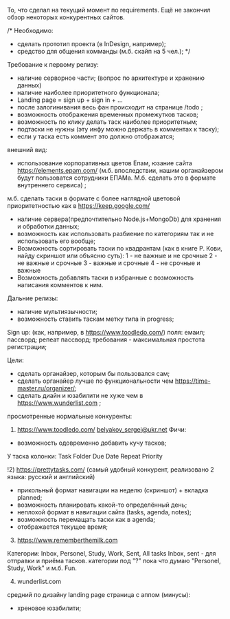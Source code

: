 То, что сделал на текущий момент по requirements. Ещё не закончил обзор некоторых конкурентных сайтов.

/*
Необходимо:
 - сделать прототип проекта (в InDesign, например);
 - средство для общения комманды (м.б. скайп на 5 чел.);
*/
 
Требование к первому релизу:
- наличие серворное части; (вопрос по архитектуре и хранению данных)
- наличие наиболее приоритетного функционала;
- Landing page = sign up + sign in + ...
- после залогинивания весь фан происходит на странице /todo ;
- возможность отображения временных промежутков тасков;
- возможность по клику делать таск наиболее приоритетным;
- подтаски не нужны (эту инфу можно держать в комментах к таску);
- если у таска есть коммент это должно отображатся;

внешний вид: 
- использование корпоративных цветов Епам, юзание сайта https://elements.epam.com/ (м.б. впоследствии, нашим органайзером будут пользоватся сотрудники ЕПАМа. М.б. сделать это в формате внутреннего сервиса) ;

м.б. сделать таски в формате с более наглядной цветовой приоритетностью как в https://keep.google.com/

- наличие сервера(предпочтительно Node.js+MongoDb) для хранения и обработки данных;
- возможность как использовать разбиение по категориям так и не использовать его вообще;
- Возможность сортировать таски по квадрантам (как в книге Р. Кови, найду скриншот или объясню суть):
1 - не важные и не срочные
2 - не важные и срочные
3 - важные и срочные
4 - не срочные и важные
- Возможность добавлять таски в избранные с возможность написания комментов к ним.

Дальние релизы:
- наличие мультиязычности;
- возможность ставить таскам метку типа in progress;

Sign up: (как, например, в https://www.toodledo.com/)
поля:
емаил;
пассворд;
репеат пассворд;
требования - максимальная простота регистрации;

Цели:
 - сделать органайзер, которым бы пользовался сам;
 - сделать органайер лучше по функциональности чем https://time-master.ru/organizer/;
 - сделать диайн и юзабилити не хуже чем в https://www.wunderlist.com ;
 

просмотренные нормальные конкуренты:

1) https://www.toodledo.com/
belyakov_sergei@ukr.net
Фичи:
- возможность одовременно добавить кучу тасков;

У таска колонки:
Task 
Folder 
Due Date 
Repeat 
Priority 

!2) https://prettytasks.com/ (самый удобный конкурент, реализовано 2 языка: русский и английский)

- прикольный формат навигации на неделю (скриншот) + вкладка planned;
- возможность планировать какой-то определённый день;
- неплохой формат в навигации сайта (tasks, agenda, notes);
- возможность перемащать таски как в agenda;
- отображается текущее время;

3) https://www.rememberthemilk.com

Категории: Inbox, Personel, Study, Work, Sent, All tasks
Inbox, sent - для отправки и приёма тасков.
категории под "?"
пока что думаю "Personel, Study, Work" и м.б. Fun.


4) wunderlist.com

средний по дизайну landing page
страница с аппом (минусы):
- хреновое юзабилити;
